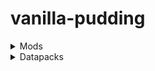 # vanilla-pudding

<details>

<summary>Mods</summary>

## Mods used:
### Optional
- [AmbientSounds]() \[optional\]
- [Better Block Sounds]() \[optional\]
- [Better Foliage]() \[optional\]
- [Mouse Tweaks]() \[optional\]
- [No Chat Reports]() \[optional\]
- [Sound Physics Remastered]() \[optional\]

### Required
- \[Let's Do]
    - [API]()
    - [Bakery]()
    - [Brewery]()
    - [Farm & Charm]()
    - [HerbalBrews]()
    - [NetherVinery]()
    - [Vinery]()
- \[Let's Do Addons]
    - [AppleWood]()
    - [Compat]()
    - [Fluids]()
    - [Seasonal Let's Do]()
- [AlmostUnified]()
- [Amendments]()
- [Amplified Nether]()
- [Amplified Nether Height]()
- [Animal Armor Trims]()
- [AppleSkin]()
- [ArchaeologyBanners]()
- [Architectury]()
- [AstikorCarts Redux]()
- [AttributeFix]()
- [Aquaculture 2](https://www.curseforge.com/minecraft/mc-mods/aquaculture)
- [Backported Wolves]()
- [Backported Wolves & Terralith - Compat]()
- [Balm]()
- [Better Advancements]()
- [Better Archeology]()
- [Better Compatibility Checker]()
- [Better Fletching Table]()
- [Better Recipe Book]()
- [Bigger Better End Cities](https://www.curseforge.com/minecraft/mc-mods/bigger-better-end-cities)
- [Blended Compat]()
- [Blueprint]()
- [Bobby](https://www.curseforge.com/minecraft/mc-mods/bobby-reforged)
- [Bookshelf]()
- [Botarium]()
- [Bundle Craft]()
- [Cat Loaf]()
- [cat_jam]()
- [ChoiceTheorem's Overhauled Village]()
    - [CTOV - Chef's delight Compat]()
    - [CTOV - Domesticated Innovation Compat]()
    - [CTOV - Friends and Foes Compat]()
- [Citadel]()
- [Companion]()
- [CookingForBlockheads]()
- [CoroUtil]()
- [Create]()
    - [Create Crafts & Additions]()
    - [Create Deco]()
    - [Create Deco Additions]()
    - [Create Ore Excavation]()
    - [Create Slice & Dice]()
    - [Create: Addon Compatibility]()
    - [Create: Aquatic Ambitions]()
    - [Create: Bells & Whistles]()
    - [Create: Connected]()
    - [Create: Copycats+]()
    - [Create: Crystal Clear]()
    - [Create: Enchantable Machinery]()
    - [Create: Interactive]()
    - [Create: Mortar]()
    - [Create: Numismatics]()
    - [Create: Power Loader]()
    - [Create: Steam 'n' Rails]()
    - [Create: Trimmed]()
    - [Create: Vintage Improvements]()
    - [Extended Cogwheels]()
    - [Ratatouille]()
- [CreativeCore]()
- [Critters and Companions]()
- [Cut Through]()
- [Domestication Innovation]()
- [Duckling]()
- [Embeddium]()
- [Embeddium Extras]()
- [Enchanting Infuser]()
- [Enchatment Transfer]()
- [EnchantmentDescriptions]()
- [EntityCulling]()
- [Every Compat]()
- [Experienced Crops]()
- [Extra Compat]()
- [Eye to city]()
- [Farmer's Delight]()
    - [Chefs Delight]()
    - [Corn Delight]()
    - [Crabber's Delight]()
    - [Crate Delight]()
    - [End's Delight]()
    - [Fruits Delight]()
    - [Nether's Delight]()
    - [Ocean's Delight]()
    - [Vegan Delight]()
- [Ferrite Core]()
- [Fishermens Trap]()
- [fishingupgrades]()
- [Friends&Foes]()
    - [Friends&Foes - Beekeeper Hut]()
    - [Friends&Foes - Flowery Mooblooms]()
- [GeckoLib 4]()
- [Hamsters]()
- [Hellion's Sniffer+]()
- [Immersive Structures:Nether edition]()
- [Immersive Weathering]()
- [Improved Fishing]()
- [Item Obliterator]()
- [Kiwi Library]()
- [Kotlin for Forge]()
- [KubeJS]()
    - [KubeJS Create]()
    - [PonderJS]()
    - [Vintage KubeJS]()
- [Let Fish Love]()
- [Liberty's Villagers]()
- [LocalizedFishingTables]()
- [Lucky Cat]()
- [Many More Structures](https://www.curseforge.com/minecraft/mc-mods/many-more-structures)
- [Map Atlases](https://www.curseforge.com/minecraft/mc-mods/map-atlases-forge)
- [Medieval Buildings \[The End Edition\]]()
- [Memory Leak Fix]()
- [MonoLib]()
- [Moog's End Structures]()
- [Moog's Nether Structures]()
- [Moonlight Library]()
- [Mysterious Mountain Lib]()
- [Necraonomicon]()
- [Nether Depths Uprgrade]()
- [Nullscape]()
- [Oculus]()
- [OpenLoader]()
- [Overweight Farming]()
- [Pufferz]()
- [Puzzles Lib]()
- [Recipe Book Is Pain]()
- [Resourceful Lib]()
- [Rhino]()
- [Ribbits]()
- [Right Click Harvest]()
    - [RightClickHarvest Supplementaries Compat]()
- [Serene Seasons]()
- [Shulker Tooltip]()
- [Simple Voice Chat]()
- [Smarter Farmers]()
- [Snow Under Trees]()
- [Snow! Real Magic!]()
- [Spice of Life Onion]()
- [Storage Drawers]()
    - [Storage Drawers Create compat]()
- [Supplementaries]()
- [Tactical Fishing]()
- [Temporal API]()
- [Terralith]()
- [Terrariums And Cages]()
- [Universal Sawmill]()
- [Unusual Fish Mod]()
- [Upgrade Aquatic]()
- [Useful Spyglass]()
- [VillagersPlus]()
- [Yeetus Experimentus]()
- [You Shall Not Spawn]()
- [YUNG's API]()
- [YUNG's Better Desert Temples]()
- [YUNG's Better Dungeons]()
- [YUNG's Better Jungle Temples]()
- [YUNG's Better Nether Fortresses]()
- [YUNG's Better Ocean Monuments]()
- [YUNG's Better Witch Huts]()
- [YUNG's Bridges]()
- [YUNG's Extras]()
</details>

<details>

<summary>Datapacks</summary>

## Datapacks
- [CTOV - Villagers Plus Add on]()

</details>
